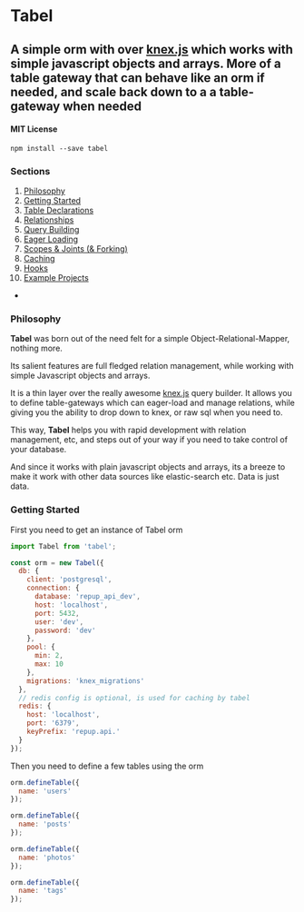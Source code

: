 # Tabel

## A simple orm with over [knex.js](http://knexjs.org/) which works with simple javascript objects and arrays. More of a table gateway that can behave like an orm if needed, and scale back down to a a table-gateway when needed

#### MIT License

`npm install --save tabel`

### Sections

1. [Philosophy](#philosophy)
2. [Getting Started](#getting-started)
3. [Table Declarations](#table-declarations)
4. [Relationships](#relationships)
5. [Query Building](#query-building)
6. [Eager Loading](#eager-loading)
7. [Scopes & Joints (& Forking)](#scopes-and-joints)
8. [Caching](#caching)
9. [Hooks](#hooks)
10. [Example Projects](#examples)

-

### Philosophy

**Tabel** was born out of the need felt for a simple Object-Relational-Mapper, nothing more.

Its salient features are full fledged relation management, while working with simple
Javascript objects and arrays.

It is a thin layer over the really awesome [knex.js](http://knexjs.org/) query builder. 
It allows you to define table-gateways which can eager-load and manage relations, while giving you the
ability to drop down to knex, or raw sql when you need to.

This way, **Tabel** helps you with rapid development with relation management, etc, and steps out of your
way if you need to take control of your database.

And since it works with plain javascript objects and arrays, its a breeze to make it work with other data sources like elastic-search etc. Data is just data.

### Getting Started

First you need to get an instance of Tabel orm
```js
import Tabel from 'tabel';

const orm = new Tabel({
  db: {
    client: 'postgresql',
    connection: {
      database: 'repup_api_dev',
      host: 'localhost',
      port: 5432,
      user: 'dev',
      password: 'dev'
    },
    pool: {
      min: 2,
      max: 10
    },
    migrations: 'knex_migrations'
  },
  // redis config is optional, is used for caching by tabel
  redis: {
    host: 'localhost',
    port: '6379',
    keyPrefix: 'repup.api.'
  }
});
```
Then you need to define a few tables using the orm

```js
orm.defineTable({
  name: 'users'
});

orm.defineTable({
  name: 'posts'
});

orm.defineTable({
  name: 'photos'
});

orm.defineTable({
  name: 'tags'
});
```